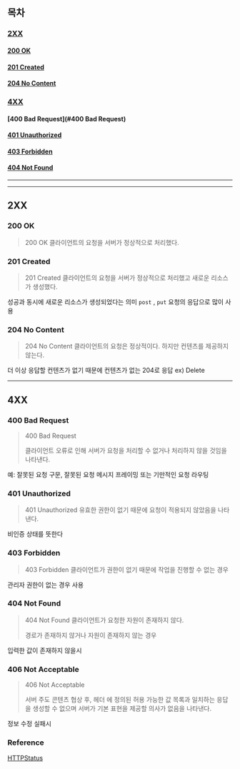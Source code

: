 ## 목차
### [2XX](#2XX)
#### [200 OK](#200_OK)

#### [201 Created](#201-Created)

#### [204 No Content](#204_No_Content)

### [4XX](#4XX)

#### [400 Bad Request](#400 Bad Request)

#### [401 Unauthorized](#401_Unauthorized)
#### [403 Forbidden](#403_Forbidden)
#### [404 Not Found](#404_Not_Found#)


---
---


## 2XX
### 200 OK
> 200 OK
> 클라이언트의 요청을 서버가 정상적으로 처리했다.

### 201 Created
> 201 Created
> 클라이언트의 요청을 서버가 정상적으로 처리했고 새로운 리소스가 생성했다.

성공과 동시에 새로운 리소스가 생성되었다는 의미
`post` , `put` 요청의 응답으로 많이 사용

### 204 No Content
> 204 No Content
> 클라이언트의 요청은 정상적이다. 하지만 컨텐츠를 제공하지 않는다.

더 이상 응답할 컨텐츠가 없기 때문에 컨텐츠가 없는 204로 응답
ex) Delete

---
## 4XX
### 400 Bad Request

> 400 Bad Request
>
> 클라이언트 오류로 인해 서버가 요청을 처리할 수 없거나 처리하지 않을 것임을 나타낸다.

예: 잘못된 요청 구문, 잘못된 요청 메시지 프레이밍 또는 기만적인 요청 라우팅

### 401 Unauthorized

> 401 Unauthorized 
> 유효한 권한이 없기 때문에 요청이 적용되지 않았음을 나타낸다.

비인증 상태를 뜻한다

### 403 Forbidden
> 403 Forbidden
> 클라이언트가 권한이 없기 때문에 작업을 진행할 수 없는 경우

관리자 권한이 없는 경우 사용

### 404 Not Found
> 404 Not Found
> 클라이언트가 요청한 자원이 존재하지 않다.
> 
> 경로가 존재하지 않거나 자원이 존재하지 않는 경우

입력한 값이 존재하지 않을시

### 406 Not Acceptable

> 406 Not Acceptable
>
> 서버 주도 콘텐츠 협상 후, 헤더 에 정의된 허용 가능한 값 목록과 일치하는 응답을 생성할 수 없으며 서버가 기본 표현을 제공할 의사가 없음을 나타낸다.

정보 수정 실패시


### Reference
[HTTPStatus](https://developer.mozilla.org/ko/docs/Web/HTTP/Status)
